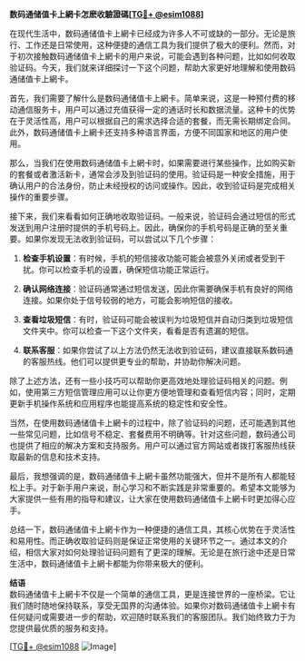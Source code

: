 **数码通储值卡上網卡怎麽收驗證碼[[TG💪+ @esim1088](https://t.me/s/esim1088)]**

在现代生活中，数码通储值卡上網卡已经成为许多人不可或缺的一部分。无论是旅行、工作还是日常使用，这种便捷的通信工具为我们提供了极大的便利。然而，对于初次接触数码通储值卡上網卡的用户来说，可能会遇到各种问题，比如如何收取验证码。今天，我们就来详细探讨一下这个问题，帮助大家更好地理解和使用数码通储值卡上網卡。

首先，我们需要了解什么是数码通储值卡上網卡。简单来说，这是一种预付费的移动通信服务卡，用户可以通过充值获得一定的通话时长和数据流量。这种卡的优势在于灵活性高，用户可以根据自己的需求选择合适的套餐，而无需长期绑定合同。此外，数码通储值卡上網卡还支持多种语言界面，方便不同国家和地区的用户使用。

那么，当我们在使用数码通储值卡上網卡时，如果需要进行某些操作，比如购买新的套餐或者激活新卡，通常会涉及到验证码的使用。验证码是一种安全措施，用于确认用户的合法身份，防止未经授权的访问或操作。因此，收到验证码是完成相关操作的重要步骤。

接下来，我们来看看如何正确地收取验证码。一般来说，验证码会通过短信的形式发送到用户注册时提供的手机号码上。因此，确保你的手机号码是正确的至关重要。如果你发现无法收到验证码，可以尝试以下几个步骤：

1. **检查手机设置**：有时候，手机的短信接收功能可能会被意外关闭或者受到干扰。你可以检查手机的设置，确保短信功能正常运行。

2. **确认网络连接**：验证码通常通过短信发送，因此你需要确保手机有良好的网络连接。如果你处于信号较弱的地方，可能会影响短信的接收。

3. **查看垃圾短信**：有时，验证码可能会被误判为垃圾短信并自动归类到垃圾短信文件夹中。你可以检查一下这个文件夹，看看是否有遗漏的短信。

4. **联系客服**：如果你尝试了以上方法仍然无法收到验证码，建议直接联系数码通的客服热线。他们可以提供更专业的帮助，并协助你解决问题。

除了上述方法，还有一些小技巧可以帮助你更高效地处理验证码相关的问题。例如，使用第三方短信管理应用可以让你更方便地管理和查看短信内容；同时，定期更新手机操作系统和应用程序也能提高系统的稳定性和安全性。

当然，在使用数码通储值卡上網卡的过程中，除了验证码的问题，还可能遇到其他一些常见问题，比如信号不稳定、套餐费用不明确等。针对这些问题，数码通公司也提供了相应的解决方案和支持服务。用户可以通过官方网站或者拨打客服热线获取最新的信息和技术支持。

最后，我想强调的是，数码通储值卡上網卡虽然功能强大，但并不是所有人都能轻松上手。对于新手用户来说，耐心学习和不断实践是非常重要的。希望本文能够为大家提供一些有用的指导和建议，让大家在使用数码通储值卡上網卡时更加得心应手。

总结一下，数码通储值卡上網卡作为一种便捷的通信工具，其核心优势在于灵活性和易用性。而正确收取验证码则是保证正常使用的关键环节之一。通过本文的介绍，相信大家对如何处理验证码问题有了更深的理解。无论是在旅行途中还是日常生活中，数码通储值卡上網卡都能为你带来极大的便利。

**结语**  
数码通储值卡上網卡不仅是一个简单的通信工具，更是连接世界的一座桥梁。它让我们随时随地保持联系，享受无国界的沟通体验。如果你对数码通储值卡上網卡有任何疑问或需要进一步的帮助，欢迎随时联系我们的客服团队。我们始终致力于为您提供最优质的服务和支持。

[[TG💪+ @esim1088](https://t.me/s/esim1088) ![Image](https://i.postimg.cc/4NQfJmqS/Snipaste-2025-05-13-00-14-12.png)]